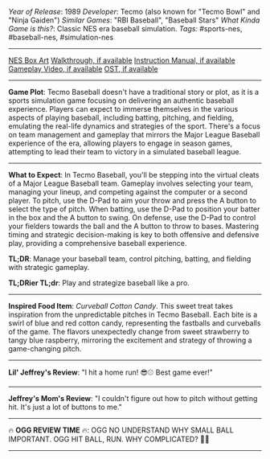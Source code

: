 *Year of Release*: 1989
*Developer*: Tecmo (also known for "Tecmo Bowl" and "Ninja Gaiden")
*Similar Games*: "RBI Baseball", "Baseball Stars"
*What Kinda Game is this?*: Classic NES era baseball simulation.
*Tags:* #sports-nes, #baseball-nes, #simulation-nes

---
[NES Box Art](https://www.google.com/search?tbm=isch&q=NES+Box+Art+Tecmo+Baseball) 
[Walkthrough, if available](https://www.google.com/search?q=Walkthrough+NES+Tecmo+Baseball)
[Instruction Manual, if available](https://www.google.com/search?q=NES+Instruction+Manual+Tecmo+Baseball)
[Gameplay Video, if available](https://www.youtube.com/results?search_query=gameplay+NES+Tecmo+Baseball) 
[OST, if available](https://www.youtube.com/results?search_query=gameplay+NES+Tecmo+Baseball+OST)

- - -
**Game Plot**: Tecmo Baseball doesn't have a traditional story or plot, as it is a sports simulation game focusing on delivering an authentic baseball experience. Players can expect to immerse themselves in the various aspects of playing baseball, including batting, pitching, and fielding, emulating the real-life dynamics and strategies of the sport. There's a focus on team management and gameplay that mirrors the Major League Baseball experience of the era, allowing players to engage in season games, attempting to lead their team to victory in a simulated baseball league.

- - -
**What to Expect**: In Tecmo Baseball, you'll be stepping into the virtual cleats of a Major League Baseball team. Gameplay involves selecting your team, managing your lineup, and competing against the computer or a second player. To pitch, use the D-Pad to aim your throw and press the A button to select the type of pitch. When batting, use the D-Pad to position your batter in the box and the A button to swing. On defense, use the D-Pad to control your fielders towards the ball and the A button to throw to bases. Mastering timing and strategic decision-making is key to both offensive and defensive play, providing a comprehensive baseball experience.

**TL;DR**: Manage your baseball team, control pitching, batting, and fielding with strategic gameplay.

**TL;DRier TL;dr**: Play and strategize baseball like a pro.

---
**Inspired Food Item**: *Curveball Cotton Candy*. This sweet treat takes inspiration from the unpredictable pitches in Tecmo Baseball. Each bite is a swirl of blue and red cotton candy, representing the fastballs and curveballs of the game. The flavors unexpectedly change from sweet strawberry to tangy blue raspberry, mirroring the excitement and strategy of throwing a game-changing pitch.

---
**Lil' Jeffrey's Review**: "I hit a home run! 😎⚾ Best game ever!"

---
**Jeffrey's Mom's Review**: "I couldn't figure out how to pitch without getting hit. It's just a lot of buttons to me."

---
🔥 **OGG REVIEW TIME** 🔥: OGG NO UNDERSTAND WHY SMALL BALL IMPORTANT. OGG HIT BALL, RUN. WHY COMPLICATED? 🤔🏏

---